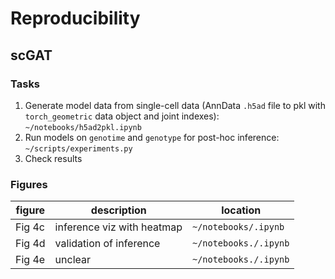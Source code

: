 # Reproducibility

## scGAT

### Tasks

1. Generate model data from single-cell data (AnnData `.h5ad` file to pkl with `torch_geometric` data object and joint indexes): `~/notebooks/h5ad2pkl.ipynb`
2. Run models on `genotime` and `genotype` for post-hoc inference: `~/scripts/experiments.py`
3. Check results 

### Figures

| figure | description | location |
| ---- | ---- | ---- |
| Fig 4c | inference viz with heatmap | `~/notebooks/.ipynb` | 
| Fig 4d | validation of inference | `~/notebooks./.ipynb` |
| Fig 4e | unclear | `~/notebooks./.ipynb` |